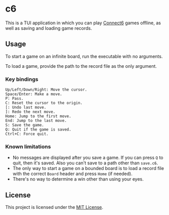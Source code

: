 # c6

This is a TUI application in which you can play [Connect6](https://en.wikipedia.org/wiki/Connect6) games offline, as well as saving and loading game records.

## Usage

To start a game on an infinite board, run the executable with no arguments.

To load a game, provide the path to the record file as the only argument.

### Key bindings

```text
Up/Left/Down/Right: Move the cursor.
Space/Enter: Make a move.
P: Pass.
C: Reset the cursor to the origin.
[: Undo last move.
]: Redo the next move.
Home: Jump to the first move.
End: Jump to the last move.
S: Save the game.
Q: Quit if the game is saved.
Ctrl+C: Force quit.
```

### Known limitations

- No messages are displayed after you save a game. If you can press `Q` to quit, then it's saved. Also you can't save to a path other than `save.c6`.
- The only way to start a game on a bounded board is to load a record file with the correct `Board` header and press `Home` (if needed).
- There's no way to determine a win other than using your eyes.

## License

This project is licensed under the [MIT License](/LICENSE).
